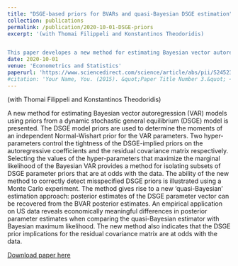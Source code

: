 ```yaml
---
title: "DSGE-based priors for BVARs and quasi-Bayesian DSGE estimation"
collection: publications
permalink: /publication/2020-10-01-DSGE-priors
excerpt: '(with Thomai Filippeli and Konstantinos Theodoridis)


This paper developes a new method for estimating Bayesian vector autoregression (VAR) models using priors from a dynamic stochastic general equilibrium (DSGE) models. The DSGE model priors are used to determine the moments of an independent Normal-Wishart prior for the VAR parameters. Two hyper-parameters control the tightness of the DSGE-implied priors on the autoregressive coefficients and the residual covariance matrix respectively. Selecting the values of the hyper-parameters that maximize the marginal likelihood of the Bayesian VAR provides a method for isolating subsets of DSGE parameter priors that are at odds with the data.'
date: 2020-10-01
venue: 'Econometrics and Statistics'
paperurl: 'https://www.sciencedirect.com/science/article/abs/pii/S2452306219300012'
#citation: 'Your Name, You. (2015). &quot;Paper Title Number 3.&quot; <i>Journal 1</i>. 1(3).'
---
```

(with Thomai Filippeli and Konstantinos Theodoridis)

A new method for estimating Bayesian vector autoregression (VAR) models using priors from a dynamic stochastic general equilibrium (DSGE) model is presented. The DSGE model priors are used to determine the moments of an independent Normal-Wishart prior for the VAR parameters. Two hyper-parameters control the tightness of the DSGE-implied priors on the autoregressive coefficients and the residual covariance matrix respectively. Selecting the values of the hyper-parameters that maximize the marginal likelihood of the Bayesian VAR provides a method for isolating subsets of DSGE parameter priors that are at odds with the data. The ability of the new method to correctly detect misspecified DSGE priors is illustrated using a Monte Carlo experiment. The method gives rise to a new ‘quasi-Bayesian’ estimation approach: posterior estimates of the DSGE parameter vector can be recovered from the BVAR posterior estimates. An empirical application on US data reveals economically meaningful differences in posterior parameter estimates when comparing the quasi-Bayesian estimator with Bayesian maximum likelihood. The new method also indicates that the DSGE prior implications for the residual covariance matrix are at odds with the data.

[Download paper here](https://www.sciencedirect.com/science/article/abs/pii/S2452306219300012)
